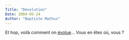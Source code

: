 ```yaml
---
Title: "Dévolution"
Date: 2004-05-24
Author: "Baptiste Mathus"
---
```




Et hop, voilà comment on
[évolue](http://membres.lycos.fr/solice/hum_blaguesevolprogram.htm)...
Vous en êtes où, vous ?

